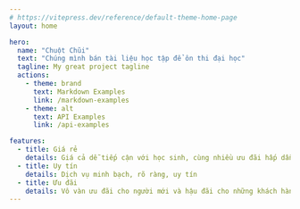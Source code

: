 ```yaml
---
# https://vitepress.dev/reference/default-theme-home-page
layout: home

hero:
  name: "Chuột Chũi"
  text: "Chúng mình bán tài liệu học tập để ôn thi đại học"
  tagline: My great project tagline
  actions:
    - theme: brand
      text: Markdown Examples
      link: /markdown-examples
    - theme: alt
      text: API Examples
      link: /api-examples

features:
  - title: Giá rẻ
    details: Giá cả dễ tiếp cận với học sinh, cùng nhiều ưu đãi hấp dẫn
  - title: Uy tín
    details: Dịch vụ minh bạch, rõ ràng, uy tín
  - title: Ưu đãi
    details: Vô vàn ưu đãi cho người mới và hậu đãi cho những khách hàng thân quen
---
```

